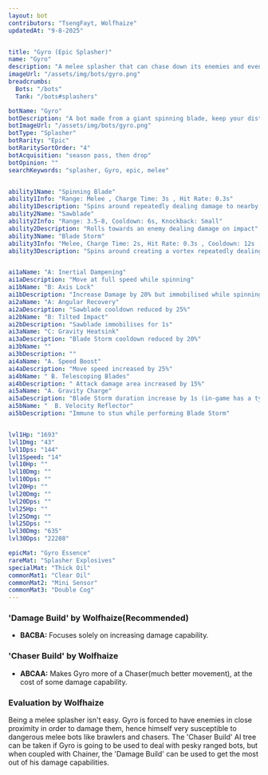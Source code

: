 ```yaml
---
layout: bot
contributors: "TsengFayt, Wolfhaize"
updatedAt: "9-8-2025"


title: "Gyro (Epic Splasher)"
name: "Gyro"
description: "A melee splasher that can chase down its enemies and even pull them in to do extra damage.\n- Speciality: ?\n- Note: send your tips to the wiki team\n"
imageUrl: "/assets/img/bots/gyro.png"
breadcrumbs:
  Bots: "/bots"
  Tank: "/bots#splashers"

botName: "Gyro"
botDescription: "A bot made from a giant spinning blade, keep your distance if you can."
botImageUrl: "/assets/img/bots/gyro.png"
botType: "Splasher"
botRarity: "Epic"
botRaritySortOrder: "4"
botAcquisition: "season pass, then drop"
botOpinion: ""
searchKeywords: "splasher, Gyro, epic, melee"


ability1Name: "Spinning Blade"
ability1Info: "Range: Melee , Charge Time: 3s , Hit Rate: 0.3s"
ability1Description: "Spins around repeatedly dealing damage to nearby enemies"
ability2Name: "Sawblade"
ability2Info: "Range: 3.5-8, Cooldown: 6s, Knockback: Small"
ability2Description: "Rolls towards an enemy dealing damage on impact"
ability3Name: "Blade Storm"
ability3Info: "Melee, Charge Time: 2s, Hit Rate: 0.3s , Cooldown: 12s , Slow Enemies: 70%"
ability3Description: "Spins around creating a vortex repeatedly dealing damage to nearby enemies while pulling them in"


ai1aName: "A: Inertial Dampening"
ai1aDescription: "Move at full speed while spinning"
ai1bName: "B: Axis Lock"
ai1bDescription: "Increase Damage by 20% but immobilised while spinning"
ai2aName: "A: Angular Recovery"
ai2aDescription: "Sawblade cooldown reduced by 25%"
ai2bName: "B: Tilted Impact"
ai2bDescription: "Sawblade immobilises for 1s"
ai3aName: "C: Gravity Heatsink"
ai3aDescription: "Blade Storm cooldown reduced by 20%"
ai3bName: ""
ai3bDescription: ""
ai4aName: "A. Speed Boost"
ai4aDescription: "Move speed increased by 25%"
ai4bName: " B. Telescoping Blades"
ai4bDescription: " Attack damage area increased by 15%"
ai5aName: "A. Gravity Charge"
ai5aDescription: "Blade Storm duration increase by 1s (in-game has a typo as 1%)"
ai5bName: "  B. Velocity Reflector"
ai5bDescription: "Immune to stun while performing Blade Storm"


lvl1Hp: "1693"
lvl1Dmg: "43"
lvl1Dps: "144"
lvl1Speed: "14"
lvl10Hp: ""
lvl10Dmg: ""
lvl10Dps: ""
lvl20Hp: ""
lvl20Dmg: ""
lvl20Dps: ""
lvl25Hp: ""
lvl25Dmg: ""
lvl25Dps: ""
lvl30Dmg: "635"
lvl30Dps: "22208"

epicMat: "Gyro Essence"
rareMat: "Splasher Explosives"
specialMat: "Thick Oil"
commonMat1: "Clear Oil"
commonMat2: "Mini Sensor"
commonMat3: "Double Cog"
---
```



### 'Damage Build' by Wolfhaize(Recommended)
- **BACBA:** Focuses solely on increasing damage capability.


### 'Chaser Build' by Wolfhaize
- **ABCAA:** Makes Gyro more of a Chaser(much better movement), at the cost of some damage capability.


### Evaluation by Wolfhaize
Being a melee splasher isn't easy. Gyro is forced to have enemies in close proximity in order to damage them, hence himself very susceptible to dangerous melee bots like brawlers and chasers. The 'Chaser Build' AI tree can be taken if Gyro is going to be used to deal with pesky ranged bots, but when coupled with Chainer, the 'Damage Build' can be used to get the most out of his damage capabilities.


